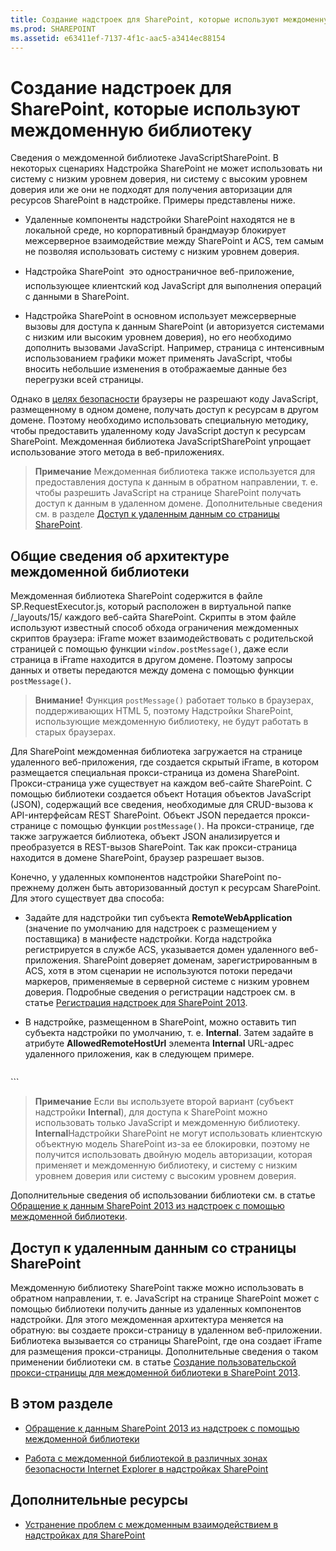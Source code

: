 ```yaml
---
title: Создание надстроек для SharePoint, которые используют междоменную библиотеку
ms.prod: SHAREPOINT
ms.assetid: e63411ef-7137-4f1c-aac5-a3414ec88154
---
```



# Создание надстроек для SharePoint, которые используют междоменную библиотеку
Сведения о междоменной библиотеке JavaScriptSharePoint.
В некоторых сценариях Надстройка SharePoint не может использовать ни систему с низким уровнем доверия, ни систему с высоким уровнем доверия или же они не подходят для получения авторизации для ресурсов SharePoint в надстройке. Примеры представлены ниже.
  
    
    


- Удаленные компоненты надстройки SharePoint находятся не в локальной среде, но корпоративный брандмауэр блокирует межсерверное взаимодействие между SharePoint и ACS, тем самым не позволяя использовать систему с низким уровнем доверия.
    
  
- Надстройка SharePoint  это одностраничное веб-приложение, использующее клиентский код JavaScript для выполнения операций с данными в SharePoint.
    
  
- Надстройка SharePoint в основном использует межсерверные вызовы для доступа к данным SharePoint (и авторизуется системами с низким или высоким уровнем доверия), но его необходимо дополнить вызовами JavaScript. Например, страница с интенсивным использованием графики может применять JavaScript, чтобы вносить небольшие изменения в отображаемые данные без перегрузки всей страницы.
    
  

Однако в  [целях безопасности](http://msdn.microsoft.com/ru-ru/library/cc709423%28v=vs.85%29.aspx) браузеры не разрешают коду JavaScript, размещенному в одном домене, получать доступ к ресурсам в другом домене. Поэтому необходимо использовать специальную методику, чтобы предоставить удаленному коду JavaScript доступ к ресурсам SharePoint. Междоменная библиотека JavaScriptSharePoint упрощает использование этого метода в веб-приложениях.
  
    
    


> **Примечание**
> Междоменная библиотека также используется для предоставления доступа к данным в обратном направлении, т. е. чтобы разрешить JavaScript на странице SharePoint получать доступ к данным в удаленном домене. Дополнительные сведения см. в разделе  [Доступ к удаленным данным со страницы SharePoint](#ReverseDirection). 
  
    
    


## Общие сведения об архитектуре междоменной библиотеки

Междоменная библиотека SharePoint содержится в файле SP.RequestExecutor.js, который расположен в виртуальной папке /_layouts/15/ каждого веб-сайта SharePoint. Скрипты в этом файле используют известный способ обхода ограничения междоменных скриптов браузера: iFrame может взаимодействовать с родительской страницей с помощью функции  `window.postMessage()`, даже если страница в iFrame находится в другом домене. Поэтому запросы данных и ответы передаются между домена с помощью функции  `postMessage()`.
  
    
    

> **Внимание!**
> Функция  `postMessage()` работает только в браузерах, поддерживающих HTML 5, поэтому Надстройки SharePoint, использующие междоменную библиотеку, не будут работать в старых браузерах.
  
    
    

Для SharePoint междоменная библиотека загружается на странице удаленного веб-приложения, где создается скрытый iFrame, в котором размещается специальная прокси-страница из домена SharePoint. Прокси-страница уже существует на каждом веб-сайте SharePoint. С помощью библиотеки создается объект Нотация объектов JavaScript (JSON), содержащий все сведения, необходимые для CRUD-вызова к API-интерфейсам REST SharePoint. Объект JSON передается прокси-странице с помощью функции  `postMessage()`. На прокси-странице, где также загружается библиотека, объект JSON анализируется и преобразуется в REST-вызов SharePoint. Так как прокси-страница находится в домене SharePoint, браузер разрешает вызов.
  
    
    
Конечно, у удаленных компонентов надстройки SharePoint по-прежнему должен быть авторизованный доступ к ресурсам SharePoint. Для этого существует два способа:
  
    
    

- Задайте для надстройки тип субъекта **RemoteWebApplication** (значение по умолчанию для надстроек с размещением у поставщика) в манифесте надстройки. Когда надстройка регистрируется в службе ACS, указывается домен удаленного веб-приложения. SharePoint доверяет доменам, зарегистрированным в ACS, хотя в этом сценарии не используются потоки передачи маркеров, применяемые в серверной системе с низким уровнем доверия. Подробные сведения о регистрации надстроек см. в статье [Регистрация надстроек для SharePoint 2013](register-sharepoint-add-ins-2013.md). 
    
  
- В надстройке, размещенном в SharePoint, можно оставить тип субъекта надстройки по умолчанию, т. е. **Internal**. Затем задайте в атрибуте **AllowedRemoteHostUrl** элемента **Internal** URL-адрес удаленного приложения, как в следующем примере.
    
  ```
  
<AppPrincipal>
  <Internal AllowedRemoteHostUrl="https://example.com/Home.html" />
</AppPrincipal>
  ```


> **Примечание**
> Если вы используете второй вариант (субъект надстройки **Internal**), для доступа к SharePoint можно использовать только JavaScript и междоменную библиотеку. **Internal**Надстройки SharePoint не могут использовать клиентскую объектную модель SharePoint из-за ее блокировки, поэтому не получится использовать двойную модель авторизации, которая применяет и междоменную библиотеку, и систему с низким уровнем доверия или систему с высоким уровнем доверия. 
  
    
    

Дополнительные сведения об использовании библиотеки см. в статье  [Обращение к данным SharePoint 2013 из надстроек с помощью междоменной библиотеки](access-sharepoint-2013-data-from-add-ins-using-the-cross-domain-library.md).
  
    
    

## Доступ к удаленным данным со страницы SharePoint
<a name="ReverseDirection"> </a>

Междоменную библиотеку SharePoint также можно использовать в обратном направлении, т. е. JavaScript на странице SharePoint может с помощью библиотеки получить данные из удаленных компонентов надстройки. Для этого междоменная архитектура меняется на обратную: вы создаете прокси-страницу в удаленном веб-приложении. Библиотека вызывается со страницы SharePoint, где она создает iFrame для размещения прокси-страницы. Дополнительные сведения о таком применении библиотеки см. в статье  [Создание пользовательской прокси-страницы для междоменной библиотеки в SharePoint 2013](create-a-custom-proxy-page-for-the-cross-domain-library-in-sharepoint-2013.md).
  
    
    

## В этом разделе
<a name="ReverseDirection"> </a>


-  [Обращение к данным SharePoint 2013 из надстроек с помощью междоменной библиотеки](access-sharepoint-2013-data-from-add-ins-using-the-cross-domain-library.md)
    
  
-  [Работа с междоменной библиотекой в различных зонах безопасности Internet Explorer в надстройках SharePoint](work-with-the-cross-domain-library-across-different-internet-explorer-security-z.md)
    
  

## Дополнительные ресурсы
<a name="ReverseDirection"> </a>


-  [Устранение проблем с междоменным взаимодействием в надстройках для SharePoint](http://blogs.msdn.com/b/officeapps/archive/2012/11/29/solving-cross-domain-problems-in-apps-for-sharepoint.aspx)
    
  

